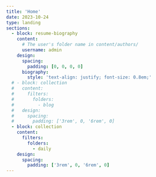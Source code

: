 ```yaml
---
title: 'Home'
date: 2023-10-24
type: landing
sections:
  - block: resume-biography
    content:
      # The user's folder name in content/authors/
      username: admin
    design:
      spacing:
        padding: [0, 0, 0, 0]
      biography:
        style: 'text-align: justify; font-size: 0.8em;'
  # - block: collection
  #   content:
  #     filters:
  #       folders:
  #         - blog
  #   design:
  #     spacing:
  #       padding: ['3rem', 0, '6rem', 0]
  - block: collection
    content:
      filters:
        folders:
          - daily
    design:
      spacing:
        padding: ['3rem', 0, '6rem', 0]
---
```

